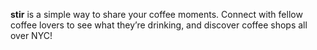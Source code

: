 **stir** is a simple way to share your coffee moments. 
Connect with fellow coffee lovers to see what they’re drinking, and discover coffee shops all over NYC!
